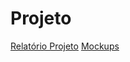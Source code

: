 # Projeto
[Relatório Projeto](https://docs.google.com/document/d/1iGDeC0B4t4xDzLFN5C8Q4Nkwl3X5Gh6lqK5Saoa0RXk/edit?usp=sharing)
[Mockups](https://www.figma.com/team_invite/redeem/rBPPwyYcJXjd2Eq8u68FtV)
